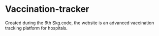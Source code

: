 # Vaccination-tracker
Created during the 6th Skg.code, the website is an advanced vaccination tracking platform for hospitals. 
